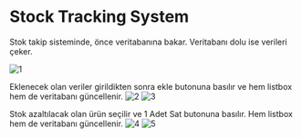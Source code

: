 # Stock Tracking System

Stok takip sisteminde, önce veritabanına bakar. Veritabanı dolu ise verileri çeker.

![1](https://user-images.githubusercontent.com/57836014/176968848-ab9215da-2361-4391-bc2e-a1c0e60aafb6.png)

Eklenecek olan veriler girildikten sonra ekle butonuna basılır ve hem listbox hem de veritabanı güncellenir.
![2](https://user-images.githubusercontent.com/57836014/176968854-2eff497f-c2d0-47cc-a9ad-e9e2b4211d4a.png)
![3](https://user-images.githubusercontent.com/57836014/176968859-a7df0b9b-f5ae-473b-a1d4-079b1fb8ce1f.png)

Stok azaltılacak olan ürün seçilir ve 1 Adet Sat butonuna basılır. Hem listbox hem de veritabanı güncellenir.
![4](https://user-images.githubusercontent.com/57836014/176968862-119fd00a-7650-4f79-a694-b1ba49cde258.png)
![5](https://user-images.githubusercontent.com/57836014/176968867-e57fd0f9-8e1c-4f40-8b0d-58f9010a0e61.png)
